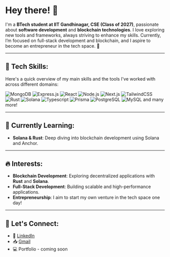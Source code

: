 # Hey there! 👋

I'm a **BTech student at IIT Gandhinagar, CSE (Class of 2027)**, passionate about **software development** and **blockchain technologies**. I love exploring new tools and frameworks, always striving to enhance my skills. Currently, I’m focused on full-stack development and blockchain, and I aspire to become an entrepreneur in the tech space. 🚀

---

## 🚀 Tech Skills:

Here's a quick overview of my main skills and the tools I've worked with across different domains:

![MongoDB](https://img.shields.io/badge/-MongoDB-47A248?logo=mongodb&logoColor=white)
![Express.js](https://img.shields.io/badge/-Express.js-000000?logo=express&logoColor=white)
![React](https://img.shields.io/badge/-React-61DAFB?logo=react&logoColor=white)
![Node.js](https://img.shields.io/badge/-Node.js-339933?logo=node.js&logoColor=white)
![Next.js](https://img.shields.io/badge/-Next.js-000000?logo=next.js&logoColor=white)
![TailwindCSS](https://img.shields.io/badge/-TailwindCSS-06B6D4?logo=tailwindcss&logoColor=white)
![Rust](https://img.shields.io/badge/-Rust-000000?logo=rust&logoColor=white)
![Solana](https://img.shields.io/badge/-Solana-8B72F9?logo=solana&logoColor=white)
![Typescript](https://img.shields.io/badge/-Typescript-3178C6?logo=typescript&logoColor=white)
![Prisma](https://img.shields.io/badge/-Prisma-2D3748?logo=prisma&logoColor=white)
![PostgreSQL](https://img.shields.io/badge/-PostgreSQL-4169E1?logo=postgresql&logoColor=white)
![MySQL](https://img.shields.io/badge/-MySQL-4479A1?logo=mysql&logoColor=white)
and many more!

---

## 🌱 Currently Learning:

- **Solana & Rust**: Deep diving into blockchain development using Solana and Anchor.

---

## 🔥 Interests:
- **Blockchain Development**: Exploring decentralized applications with **Rust** and **Solana**.
- **Full-Stack Development**: Building scalable and high-performance applications.
- **Entrepreneurship**: I aim to start my own venture in the tech space one day!

---

## 💬 Let's Connect:

- 💼 [LinkedIn](https://www.linkedin.com/in/mohit-panchal-18835to5329/)
- 📥 [Gmail](themohit27@gmail.com)
- 💻 Portfolio - coming soon
